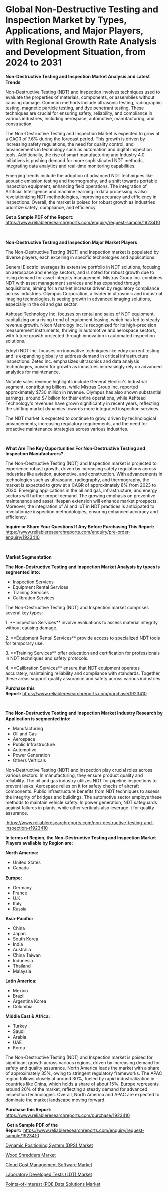 <p><h1>Global Non-Destructive Testing and Inspection Market by Types, Applications, and Major Players, with Regional Growth Rate Analysis and Development Situation, from 2024 to 2031</h1></p><p><strong>Non-Destructive Testing and Inspection Market Analysis and Latest Trends</strong></p>
<p><p>Non-Destructive Testing (NDT) and Inspection involves techniques used to evaluate the properties of materials, components, or assemblies without causing damage. Common methods include ultrasonic testing, radiographic testing, magnetic particle testing, and dye penetrant testing. These techniques are crucial for ensuring safety, reliability, and compliance in various industries, including aerospace, automotive, manufacturing, and construction.</p><p>The Non-Destructive Testing and Inspection Market is expected to grow at a CAGR of 7.6% during the forecast period. This growth is driven by increasing safety regulations, the need for quality control, and advancements in technology such as automation and digital inspection tools. Additionally, the rise of smart manufacturing and Industry 4.0 initiatives is pushing demand for more sophisticated NDT methods, integrating data analytics and real-time monitoring capabilities.</p><p>Emerging trends include the adoption of advanced NDT techniques like acoustic emission testing and thermography, and a shift towards portable inspection equipment, enhancing field operations. The integration of Artificial Intelligence and machine learning in data processing is also revolutionizing NDT methodologies, improving accuracy and efficiency in inspections. Overall, the market is poised for robust growth as industries prioritize safety, compliance, and efficiency.</p></p>
<p><strong>Get a Sample PDF of the Report:&nbsp;</strong> <a href="https://www.reliableresearchreports.com/enquiry/request-sample/1923410?utm_campaign=34&utm_medium=2&utm_source=Github&utm_content=ia&utm_term=24102024&utm_id=non-destructive-testing-and-inspection">https://www.reliableresearchreports.com/enquiry/request-sample/1923410</a></p>
<p>&nbsp;</p>
<p><strong>Non-Destructive Testing and Inspection Major Market Players</strong></p>
<p><p>The Non-Destructive Testing (NDT) and Inspection market is populated by diverse players, each excelling in specific technologies and applications. </p><p>General Electric leverages its extensive portfolio in NDT solutions, focusing on aerospace and energy sectors, and is noted for robust growth due to rising demand for asset integrity management. Mistras Group Inc. combines NDT with asset management services and has expanded through acquisitions, aiming for a market increase driven by regulatory compliance across industries. Olympus Corporation, a leader in ultrasonic and industrial imaging technologies, is seeing growth in advanced imaging solutions, especially in the oil and gas sector.</p><p>Ashtead Technology Inc. focuses on rental and sales of NDT equipment, capitalizing on a rising trend of equipment leasing, which has led to steady revenue growth. Nikon Metrology Inc. is recognized for its high-precision measurement instruments, thriving in automotive and aerospace sectors, with future growth projected through innovation in automated inspection solutions.</p><p>Eddyfi NDT Inc. focuses on innovative techniques like eddy current testing and is expanding globally to address demand in critical infrastructure inspections. Zetec Inc. emphasizes ultrasonics and data analysis technologies, poised for growth as industries increasingly rely on advanced analytics for maintenance.</p><p>Notable sales revenue highlights include General Electric's Industrial segment, contributing billions, while Mistras Group Inc. reported approximately $730 million in revenue. Olympus has also shown substantial earnings, around $7 billion for their entire operations, while Ashtead Technology's revenues have grown significantly in recent years, reflecting the shifting market dynamics towards more integrated inspection services.</p><p>The NDT market is expected to continue to grow, driven by technological advancements, increasing regulatory requirements, and the need for proactive maintenance strategies across various industries.</p></p>
<p>&nbsp;</p>
<p><strong>What Are The Key Opportunities For Non-Destructive Testing and Inspection Manufacturers?</strong></p>
<p><p>The Non-Destructive Testing (NDT) and Inspection market is projected to experience robust growth, driven by increasing safety regulations across industries like aviation, automotive, and construction. With advancements in technologies such as ultrasound, radiography, and thermography, the market is expected to grow at a CAGR of approximately 8% from 2023 to 2030. Emerging applications in the oil and gas, infrastructure, and energy sectors will further propel demand. The growing emphasis on preventive maintenance and asset lifespan extension will enhance market prospects. Moreover, the integration of AI and IoT in NDT practices is anticipated to revolutionize inspection methodologies, ensuring enhanced accuracy and efficiency.</p></p>
<p><strong>Inquire or Share Your Questions If Any Before Purchasing This Report:</strong> <a href="https://www.reliableresearchreports.com/enquiry/pre-order-enquiry/1923410?utm_campaign=34&utm_medium=2&utm_source=Github&utm_content=ia&utm_term=24102024&utm_id=non-destructive-testing-and-inspection">https://www.reliableresearchreports.com/enquiry/pre-order-enquiry/1923410</a></p>
<p>&nbsp;</p>
<p><strong>Market Segmentation</strong></p>
<p><strong>The Non-Destructive Testing and Inspection Market Analysis by types is segmented into:</strong></p>
<p><ul><li>Inspection Services</li><li>Equipment Rental Services</li><li>Training Services</li><li>Calibration Services</li></ul></p>
<p><p>The Non-Destructive Testing (NDT) and Inspection market comprises several key types: </p><p>1. **Inspection Services** involve evaluations to assess material integrity without causing damage.</p><p>2. **Equipment Rental Services** provide access to specialized NDT tools for temporary use.</p><p>3. **Training Services** offer education and certification for professionals in NDT techniques and safety protocols.</p><p>4. **Calibration Services** ensure that NDT equipment operates accurately, maintaining reliability and compliance with standards. Together, these areas support quality assurance and safety across various industries.</p></p>
<p><strong>Purchase this Report:&nbsp;</strong><a href="https://www.reliableresearchreports.com/purchase/1923410?utm_campaign=34&utm_medium=2&utm_source=Github&utm_content=ia&utm_term=24102024&utm_id=non-destructive-testing-and-inspection">https://www.reliableresearchreports.com/purchase/1923410</a></p>
<p>&nbsp;</p>
<p><strong>The Non-Destructive Testing and Inspection Market Industry Research by Application is segmented into:</strong></p>
<p><ul><li>Manufacturing</li><li>Oil and Gas</li><li>Aerospace</li><li>Public Infrastructure</li><li>Automotive</li><li>Power Generation</li><li>Others Verticals</li></ul></p>
<p><p>Non-Destructive Testing (NDT) and inspection play crucial roles across various sectors. In manufacturing, they ensure product quality and reliability. The oil and gas industry utilizes NDT for pipeline inspections to prevent leaks. Aerospace relies on it for safety checks of aircraft components. Public infrastructure benefits from NDT techniques to assess the integrity of bridges and buildings. The automotive sector employs these methods to maintain vehicle safety. In power generation, NDT safeguards against failures in plants, while other verticals also leverage it for quality assurance.</p></p>
<p><a href="https://www.reliableresearchreports.com/non-destructive-testing-and-inspection-r1923410?utm_campaign=34&utm_medium=2&utm_source=Github&utm_content=ia&utm_term=24102024&utm_id=non-destructive-testing-and-inspection">&nbsp;https://www.reliableresearchreports.com/non-destructive-testing-and-inspection-r1923410</a></p>
<p><strong>In terms of Region, the Non-Destructive Testing and Inspection Market Players available by Region are:</strong></p>
<p>
    <p> <strong> North America: </strong>
        <ul>
            <li>United States</li>
            <li>Canada</li>
        </ul>
        </p> 
    <p> <strong> Europe: </strong>
        <ul>
            <li>Germany</li>
            <li>France</li>
            <li>U.K.</li>
            <li>Italy</li>
            <li>Russia</li>
        </ul>
        </p> 
    <p> <strong> Asia-Pacific: </strong>
        <ul>
            <li>China</li>
            <li>Japan</li>
            <li>South Korea</li>
            <li>India</li>
            <li>Australia</li>
            <li>China Taiwan</li>
            <li>Indonesia</li>
            <li>Thailand</li>
            <li>Malaysia</li>
        </ul>
        </p> 
    <p> <strong> Latin America: </strong>
        <ul>
            <li>Mexico</li>
            <li>Brazil</li>
            <li>Argentina Korea</li>
            <li>Colombia</li>
        </ul>
        </p> 
    <p> <strong> Middle East & Africa: </strong>
        <ul>
            <li>Turkey</li>
            <li>Saudi</li>
            <li>Arabia</li>
            <li>UAE</li>
            <li>Korea</li>
        </ul>
    </p>
    </p>
<p><p>The Non-Destructive Testing (NDT) and Inspection market is poised for significant growth across various regions, driven by increasing demand for safety and quality assurance. North America leads the market with a share of approximately 35%, owing to stringent regulatory frameworks. The APAC region follows closely at around 30%, fueled by rapid industrialization in countries like China, which holds a share of about 15%. Europe represents around 20% of the market, reflecting a steady demand for advanced inspection technologies. Overall, North America and APAC are expected to dominate the market landscape moving forward.</p></p>
<p><strong>Purchase this Report: </strong><a href="https://www.reliableresearchreports.com/purchase/1923410?utm_campaign=34&utm_medium=2&utm_source=Github&utm_content=ia&utm_term=24102024&utm_id=non-destructive-testing-and-inspection">https://www.reliableresearchreports.com/purchase/1923410</a></p>
<p>&nbsp;<strong>Get a Sample PDF of the Report:&nbsp;&nbsp;</strong><a href="https://www.reliableresearchreports.com/enquiry/request-sample/1923410?utm_campaign=34&utm_medium=2&utm_source=Github&utm_content=ia&utm_term=24102024&utm_id=non-destructive-testing-and-inspection">https://www.reliableresearchreports.com/enquiry/request-sample/1923410</a></p>
<p><strong></strong></p>
<p><p><a href="https://github.com/yoshih12/Market-Research-Report-List-4/blob/main/dynamic-positioning-system-dps-market.md?utm_campaign=34&utm_medium=2&utm_source=Github&utm_content=ia&utm_term=24102024&utm_id=non-destructive-testing-and-inspection">Dynamic Positioning System (DPS) Market</a></p><p><a href="https://issuu.com/reportprime-2/docs/wood-shredders-market-size-2030.ppt_d81f22844bf5df?utm_campaign=34&utm_medium=2&utm_source=Github&utm_content=ia&utm_term=24102024&utm_id=non-destructive-testing-and-inspection">Wood Shredders Market</a></p><p><a href="https://www.linkedin.com/pulse/global-perspectives-cloud-cost-management-software-market-jaahc?utm_campaign=34&utm_medium=2&utm_source=Github&utm_content=ia&utm_term=24102024&utm_id=non-destructive-testing-and-inspection">Cloud Cost Management Software Market</a></p><p><a href="https://github.com/symvarepaci/Market-Research-Report-List-1/blob/main/laboratory-developed-tests-ldt-market.md?utm_campaign=34&utm_medium=2&utm_source=Github&utm_content=ia&utm_term=24102024&utm_id=non-destructive-testing-and-inspection">Laboratory Developed Tests (LDT) Market</a></p><p><a href="https://www.linkedin.com/pulse/points-of-interest-poi-data-solutions-market2024-2031-industry-zslic?utm_campaign=34&utm_medium=2&utm_source=Github&utm_content=ia&utm_term=24102024&utm_id=non-destructive-testing-and-inspection">Points-of-Interest (POI) Data Solutions Market</a></p></p>
